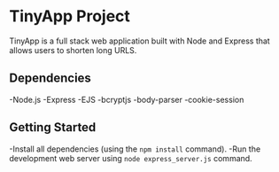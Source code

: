 # TinyApp Project

TinyApp is a full stack web application built with Node and Express that allows users to shorten  long URLS.


## Dependencies
-Node.js
-Express
-EJS
-bcryptjs
-body-parser
-cookie-session

## Getting Started 

-Install all dependencies (using the `npm install` command).
-Run the development web server using `node express_server.js` command. 





